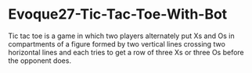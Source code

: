 # Evoque27-Tic-Tac-Toe-With-Bot
Tic tac toe is a game in which two players alternately put Xs and Os in compartments of a figure formed by two vertical lines crossing two horizontal lines and each tries to get a row of three Xs or three Os before the opponent does.
